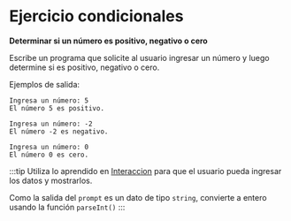 # Ejercicio condicionales

**Determinar si un número es positivo, negativo o cero**

Escribe un programa que solicite al usuario ingresar un número y luego determine si es positivo, negativo o cero.

Ejemplos de salida:

```
Ingresa un número: 5
El número 5 es positivo.
```

```
Ingresa un número: -2
El número -2 es negativo.
```

```
Ingresa un número: 0
El número 0 es cero.
```

:::tip
Utiliza lo aprendido en [Interaccion](../basics/alert-prompt-confirm.md) para que el usuario pueda ingresar los datos y mostrarlos.

Como la salida del `prompt` es un dato de tipo `string`, convierte a entero usando la función `parseInt()`
:::
